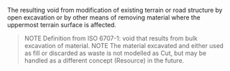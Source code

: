 The resulting void from modification of existing terrain or road structure by open excavation or by other means of removing material where the uppermost terrain surface is affected.
>NOTE Definition from ISO 6707-1: void that results from bulk excavation of material.
>NOTE The material excavated and either used as fill or discarded as waste is not modelled as Cut, but may be handled as a different concept (Resource) in the future.
